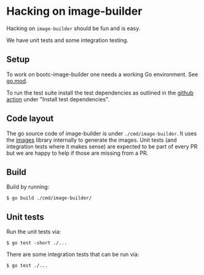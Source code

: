 # Hacking on image-builder

Hacking on `image-builder` should be fun and is easy.

We have unit tests and some integration testing.

## Setup

To work on bootc-image-builder one needs a working Go environment. See
[go.mod](go.mod).

To run the test suite install the test dependencies as outlined in the
[github action](./.github/workflows/go.yml) under
"Install test dependencies".

## Code layout

The go source code of image-builder is under
`./cmd/image-builder`. It uses the
[images](https://github.com/osbuild/images) library internally to
generate the images. Unit tests (and integration tests where it makes
sense) are expected to be part of every PR but we are happy to help if
those are missing from a PR.

## Build

Build by running:
```console
$ go build ./cmd/image-builder/
```

## Unit tests

Run the unit tests via:
```console
$ go test -short ./...
```

There are some integration tests that can be run via:
```console
$ go test ./...
```
